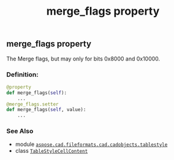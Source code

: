 ﻿---
title: merge_flags property
second_title: Aspose.CAD for Python via .NET API References
description: 
type: docs
weight: 180
url: /aspose.cad.fileformats.cad.cadobjects.tablestyle/tablestylecellcontent/merge_flags/
is_root: false
---

## merge_flags property


The Merge flags, but may only for bits 0x8000 and 0x10000.
### Definition:
```python
@property
def merge_flags(self):
    ...
@merge_flags.setter
def merge_flags(self, value):
    ...
```

### See Also
* module [`aspose.cad.fileformats.cad.cadobjects.tablestyle`](../../)
* class [`TableStyleCellContent`](/cad/python-net/aspose.cad.fileformats.cad.cadobjects.tablestyle/tablestylecellcontent)
